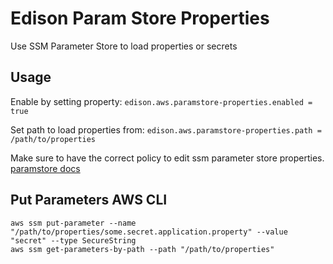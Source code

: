 # Edison Param Store Properties

Use SSM Parameter Store to load properties or secrets

## Usage

Enable by setting property:
`edison.aws.paramstore-properties.enabled = true`

Set path to load properties from:
`edison.aws.paramstore-properties.path = /path/to/properties`

Make sure to have the correct policy to edit ssm parameter store properties.
[paramstore docs](http://docs.aws.amazon.com/systems-manager/latest/userguide/systems-manager-paramstore.html)

## Put Parameters AWS CLI
 
```
aws ssm put-parameter --name "/path/to/properties/some.secret.application.property" --value "secret" --type SecureString
aws ssm get-parameters-by-path --path "/path/to/properties"
```
